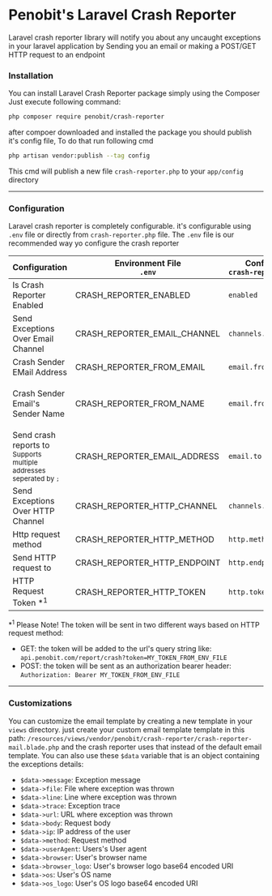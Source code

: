 # Penobit's Laravel Crash Reporter

Laravel crash reporter library will notify you about any uncaught exceptions in your laravel application by Sending you an email or making a POST/GET HTTP request to an endpoint


### Installation

You can install Laravel Crash Reporter package simply using the Composer
Just execute following command:

```bash
php composer require penobit/crash-reporter
```

after compoer downloaded and installed the package you should publish it's config file, To do that run following cmd

```bash
php artisan vendor:publish --tag config
```

This cmd will publish a new file `crash-reporter.php` to your `app/config` directory

----

### Configuration

Laravel crash reporter is completely configurable.
it's configurable using `.env` file or directly from `crash-reporter.php` file.
The `.env` file is our recommended way yo configure the crash reporter

|Configuration|Environment File <div>`.env`</div>|Config file <div>`crash-reporter.php`</div>|Default Value|
|---|---|---|---|
|Is Crash Reporter Enabled|CRASH_REPORTER_ENABLED|`enabled`|`false`|
|Send Exceptions Over Email Channel|CRASH_REPORTER_EMAIL_CHANNEL|`channels.email`|`true`|
|Crash Sender EMail Address|CRASH_REPORTER_FROM_EMAIL|`email.from.address`|`MAIL_FROM_ADDRESS` in `.env`|
|Crash Sender Email's Sender Name|CRASH_REPORTER_FROM_NAME|`email.from.address`|`MAIL_FROM_NAME` in `.env` if available `"Laravel Crash Reporter"` otherwise|
|Send crash reports to<div><sub>Supports multiple addresses seperated by `;`</sub></div>|CRASH_REPORTER_EMAIL_ADDRESS|`email.to`|`null`|
|Send Exceptions Over HTTP Channel|CRASH_REPORTER_HTTP_CHANNEL|`channels.http`|`false`|
|Http request method|CRASH_REPORTER_HTTP_METHOD|`http.method`|`"POST"`|
|Send HTTP request to|CRASH_REPORTER_HTTP_ENDPOINT|`http.endpoint`|`null`|
|HTTP Request Token *<sup>1</sup>|CRASH_REPORTER_HTTP_TOKEN|`http.token`|`null`|

*<sup>1</sup> Please Note!
The token will be sent in two different ways based on HTTP request method:
- GET: the token will be added to the url's query string like: `api.penobit.com/report/crash?token=MY_TOKEN_FROM_ENV_FILE`
- POST: the token will be sent as an authorization bearer header: `Authorization: Bearer MY_TOKEN_FROM_ENV_FILE`

----

### Customizations

You can customize the email template by creating a new template in your `views` directory.
just create your custom email template template in this path:
`/resources/views/vendor/penobit/crash-reporter/crash-reporter-mail.blade.php`
and the crash reporter uses that instead of the default email template.
You can also use these `$data` variable that is an object containing the exceptions details:
- `$data->message`: Exception message
- `$data->file`: File where exception was thrown
- `$data->line`: Line where exception was thrown
- `$data->trace`: Exception trace
- `$data->url`: URL where exception was thrown
- `$data->body`: Request body
- `$data->ip`: IP address of the user
- `$data->method`: Request method
- `$data->userAgent`: Users's User agent
- `$data->browser`: User's browser name
- `$data->browser_logo`: User's browser logo base64 encoded URI 
- `$data->os`: User's OS name
- `$data->os_logo`: User's OS logo base64 encoded URI 
